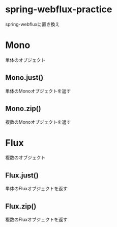 # spring-webflux-practice
spring-webfluxに置き換え

# Mono
単体のオブジェクト

## Mono.just()　
単体のMonoオブジェクトを返す

## Mono.zip()　
複数のMonoオブジェクトを返す

# Flux
複数のオブジェクト

## Flux.just()　
単体のFluxオブジェクトを返す

## Flux.zip()　
複数のFluxオブジェクトを返す